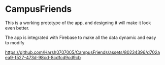 # CampusFriends

This is a working prototype of the app, and designing it will make it look even better.

The app is integrated with Firebase to make all the data dynamic and easy to modify

https://github.com/Harsh0707005/CampusFriends/assets/80234396/d702aea9-f527-473d-98cd-8cdfcd9cd9cb

